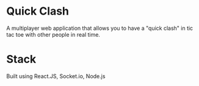 # Quick Clash

A multiplayer web application that allows you to have a "quick clash" in tic tac toe with other people in real time.

# Stack

Built using React.JS, Socket.io, Node.js